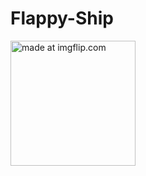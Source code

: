 # Flappy-Ship

<a href="https://imgflip.com/gif/2ubxai"><img src="https://i.imgflip.com/2ubxai.gif" title="made at imgflip.com" width=200/></a>
